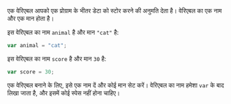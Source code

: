 एक वेरिएबल आपको एक प्रोग्राम के भीतर डेटा को स्टोर करने की अनुमति देता है। वेरिएबल का एक नाम और एक मान होता है।

इस वेरिएबल का नाम `animal` है और मान `"cat"` है:

```javascript
var animal = "cat";
```

इस वेरिएबल का नाम `score` है और मान `30` है:

```javascript
var score = 30;
```

एक वेरिएबल बनाने के लिए, इसे एक नाम दें और कोई मान सेट करें। वेरिएबल का नाम हमेशा `var` के बाद लिखा जाता है, और इसमें कोई स्पेस नहीं होना चाहिए।